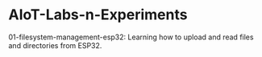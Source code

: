 # AIoT-Labs-n-Experiments
01-filesystem-management-esp32:
    Learning how to upload and read files and directories from ESP32.